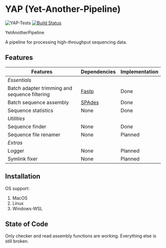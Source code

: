 # YAP (Yet-Another-Pipeline)

![YAP-Tests](https://github.com/hhandika/yap/workflows/YAP-Tests/badge.svg)
[![Build Status](https://www.travis-ci.com/hhandika/yap.svg?branch=main)](https://www.travis-ci.com/hhandika/yap)

YetAnotherPipeline

A pipeline for processing high-throughput sequencing data.

## Features

| Features                                      | Dependencies                               | Implementation |
| --------------------------------------------- | ------------------------------------------ | -------------- |
| _Essentials_                                  |
| Batch adapter trimming and sequence filtering | [Fastp](https://github.com/OpenGene/fastp) | Done           |
| Batch sequence assembly                       | [SPAdes](https://github.com/ablab/spades)  | Done           |
| Sequence statistics                           | None                                       | Done           |
| _Utilities_                                   |
| Sequence finder                               | None                                       | Done           |
| Sequence file renamer                         | None                                       | Planned        |
| _Extras_                                      |
| Logger                                        | None                                       | Planned        |
| Symlink fixer                                 | None                                       | Planned        |

## Installation

OS support:

1. MacOS
2. Linux
3. Windows-WSL

## State of Code

Only checker and read assembly functions are working. Everything else is still broken.
